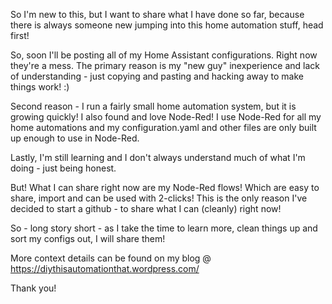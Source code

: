 So I'm new to this, but I want to share what I have done so far, because there is always someone new jumping into this home automation stuff, head first!

So, soon I'll be posting all of my Home Assistant configurations. Right now they're a mess. The primary reason is my "new guy" inexperience and lack of understanding - just copying and pasting and hacking away to make things work! :)

Second reason - I run a fairly small home automation system, but it is growing quickly! I also found and love Node-Red! I use Node-Red for all my home automations and my configuration.yaml and other files are only built up enough to use in Node-Red.

Lastly, I'm still learning and I don't always understand much of what I'm doing - just being honest.

But! What I can share right now are my Node-Red flows! Which are easy to share, import and can be used with 2-clicks! This is the only reason I've decided to start a github - to share what I can (cleanly) right now!

So - long story short - as I take the time to learn more, clean things up and sort my configs out, I will share them!

More context details can be found on my blog @ https://diythisautomationthat.wordpress.com/

Thank you!
